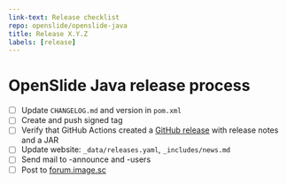 ```yaml
---
link-text: Release checklist
repo: openslide/openslide-java
title: Release X.Y.Z
labels: [release]
---
```


# OpenSlide Java release process

- [ ] Update `CHANGELOG.md` and version in `pom.xml`
- [ ] Create and push signed tag
- [ ] Verify that GitHub Actions created a [GitHub release](https://github.com/openslide/openslide-java/releases) with release notes and a JAR
- [ ] Update website: `_data/releases.yaml`, `_includes/news.md`
- [ ] Send mail to -announce and -users
- [ ] Post to [forum.image.sc](https://forum.image.sc/c/announcements/10)
